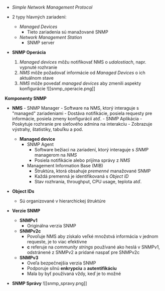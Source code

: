   - *Simple Network Management Protocol*
- 2 typy hlavných zariadení:
	- *Managed Devices*
		 - Tieto zariadenia sú manažované SNMP
	 - *Network Management Station*
		 - SNMP server

- **SNMP Operácia**
	1. *Managed devices* môžu notifikovať NMS o *udalostiach*, napr. vypnuté rozhranie
	2. *NMS* môže požadovať informácie od *Managed Devices* o ich aktuálnom stave
	3. *NMS* môže povedať *managed devices* aby zmenili aspekty konfigurácie
	![[snmp_operacie.png]]

**Komponenty SNMP**
- **NMS**
		- SNMP Manager
			- Software na NMS, ktorý interaguje s "managed" zariadeniami
			- Dostáva notifikácie, posiela requesty pre informácie, posiela zmeny konfigurácií atď.
		- SNMP Aplikácia
			- Poskytuje rozhranie pre sieťového admina na interakciu
			- Zobrazuje výstrahy, štatistiky, tabuľku a pod.
	- **Managed device**
		- SNMP Agent
			- Software bežiaci na zariadení, ktorý interaguje s *SNMP* managerom na *NMS*
			- Posiela notifikácie alebo prijíma správy z *NMS*
		- Management Information Base (MIB)
			- Štruktúra, ktorá obsahuje *premenné* manažované SNMP
			- Každá premenná je identifikovaná s *Object ID*
			- Stav rozhrania, throughput, CPU usage, teplota atď.

 - **Object IDs**
	- Sú organizované v hierarchickej štruktúre
- **Verzie SNMP**
	 - **SNMPv1**
		- Originálna verzia SNMP
	 - **SNMPv2c**
		- Povoľuje NMS aby získalo veľké množstvá informácia v jednom requeste, je to viac efektívne
		- **c** referuje na *community strings* používané ako heslá v SNMPv1, odstránené z SNMPv2 a pridané naspať pre SNMPv2c
	 - **SNMPv3**
		- Oveľa bezpečnejšia verzia SNMP
		- Podporuje silnú **enkrypciu** a **autentifikáciu**
		- Mala by byť používaná vždy, keď je to možné

 - **SNMP Správy**
	![[snmp_spravy.png]]